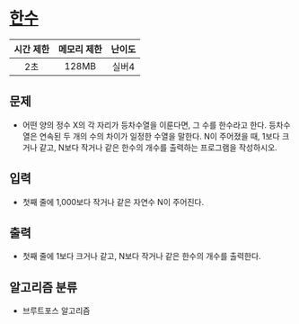 # [한수](https://www.acmicpc.net/problem/1065)

|시간 제한|메모리 제한|난이도|
|:-------:|:---------:|:---:|
|2초|128MB|실버4|

## 문제
- 어떤 양의 정수 X의 각 자리가 등차수열을 이룬다면, 그 수를 한수라고 한다. 등차수열은 연속된 두 개의 수의 차이가 일정한 수열을 말한다. N이 주어졌을 때, 1보다 크거나 같고, N보다 작거나 같은 한수의 개수를 출력하는 프로그램을 작성하시오. 

## 입력
- 첫째 줄에 1,000보다 작거나 같은 자연수 N이 주어진다.

## 출력
- 첫째 줄에 1보다 크거나 같고, N보다 작거나 같은 한수의 개수를 출력한다.

## 알고리즘 분류
- 브루트포스 알고리즘